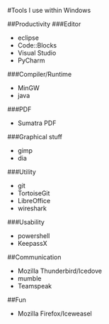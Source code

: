 #Tools I use within Windows

##Productivity
###Editor
- eclipse
- Code::Blocks
- Visual Studio
- PyCharm

###Compiler/Runtime
- MinGW
- java

###PDF
- Sumatra PDF

###Graphical stuff
- gimp
- dia

###Utility
- git
- TortoiseGit
- LibreOffice
- wireshark

###Usability
- powershell
- KeepassX

##Communication
- Mozilla Thunderbird/Icedove
- mumble
- Teamspeak

##Fun
- Mozilla Firefox/Iceweasel
